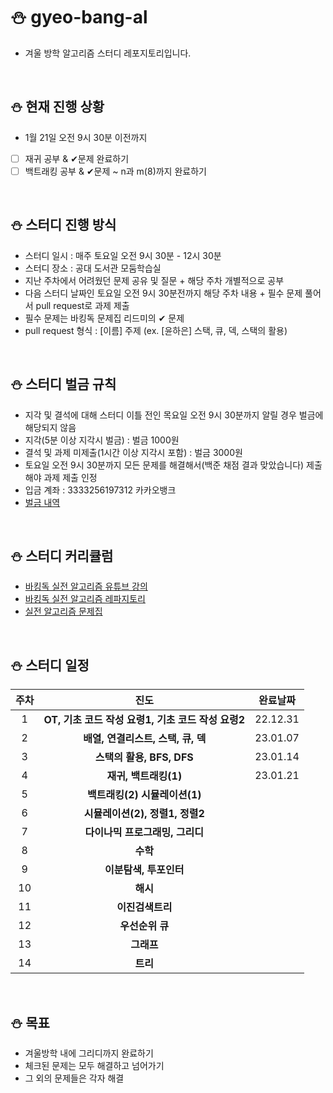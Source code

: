 # ⛄ gyeo-bang-al
* 겨울 방학 알고리즘 스터디 레포지토리입니다. 

<br>

## ⛄ 현재 진행 상황
* 1월 21일 오전 9시 30분 이전까지 
* [ ] 재귀 공부 & ✔문제 완료하기
* [ ] 백트래킹 공부 & ✔문제 ~ n과 m(8)까지 완료하기
<br>

## ⛄ 스터디 진행 방식
* 스터디 일시 : 매주 토요일 오전 9시 30분 - 12시 30분
* 스터디 장소 : 공대 도서관 모둠학습실
* 지난 주차에서 어려웠던 문제 공유 및 질문 + 해당 주차 개별적으로 공부
* 다음 스터디 날짜인 토요일 오전 9시 30분전까지 해당 주차 내용 + 필수 문제 풀어서 pull request로 과제 제출
* 필수 문제는 바킹독 문제집 리드미의 ✔ 문제
* pull request 형식 : [이름] 주제 (ex. [윤하은] 스택, 큐, 덱, 스택의 활용)

<br>

## ⛄ 스터디 벌금 규칙
* 지각 및 결석에 대해 스터디 이틀 전인 목요일 오전 9시 30분까지 알릴 경우 벌금에 해당되지 않음
* 지각(5분 이상 지각시 벌금) : 벌금 1000원
* 결석 및 과제 미제출(1시간 이상 지각시 포함) : 벌금 3000원
* 토요일 오전 9시 30분까지 모든 문제를 해결해서(백준 채점 결과 맞았습니다) 제출해야 과제 제출 인정
* 입금 계좌 : 3333256197312 카카오뱅크
* [벌금 내역](https://github.com/Haeun-Y/gyeo-bang-al/blob/main/penalty_details.md)

<br>

## ⛄ 스터디 커리큘럼
* [바킹독 실전 알고리즘 유튜브 강의](https://www.youtube.com/watch?v=LcOIobH7ues&list=PLtqbFd2VIQv4O6D6l9HcD732hdrnYb6CY)
* [바킹독 실전 알고리즘 레파지토리](https://github.com/encrypted-def/basic-algo-lecture)
* [실전 알고리즘 문제집](https://github.com/encrypted-def/basic-algo-lecture/blob/master/workbook.md#%EB%AC%B8%EC%A0%9C%EC%A7%91-%EA%B0%9C%EC%A0%95-%ED%9B%84-%EB%B2%84%EC%A0%84)
<br>

## ⛄ 스터디 일정
|주차|진도|완료날짜|
|:---:|:---:|:---:|
|1|**OT, 기초 코드 작성 요령1, 기초 코드 작성 요령2**|22.12.31|
|2|**배열, 연결리스트, 스택, 큐, 덱**|23.01.07|
|3|**스택의 활용, BFS, DFS**|23.01.14|
|4|**재귀, 백트래킹(1)**|23.01.21|
|5|**백트래킹(2) 시뮬레이션(1)**||
|6|**시뮬레이션(2), 정렬1, 정렬2**||
|7|**다이나믹 프로그래밍, 그리디**||
|8|**수학**||
|9|**이분탐색, 투포인터**||
|10|**해시**||
|11|**이진검색트리**||
|12|**우선순위 큐**||
|13|**그래프**||
|14|**트리**||

<br>

## ⛄ 목표
* 겨울방학 내에 그리디까지 완료하기
* 체크된 문제는 모두 해결하고 넘어가기
* 그 외의 문제들은 각자 해결




